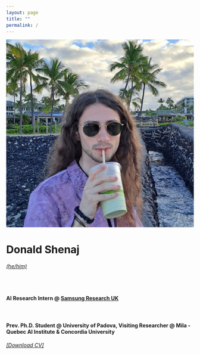 ```yaml
---
layout: page
title: ""
permalink: /
---
```


<div id="pic-container">
    <div class="image">
        <img src="/images/hawaii.jpg" id="user-image" alt="My Profile Photo" >
    </div>
<div class="text">
    <h1>Donald Shenaj</h1> 
    <h6><a href="https://pronoun.is/#Pronoun-Usage-and-Social-Impact) he/him." target="_blank">(he/him)</a></h6>
    <br>
    <h4>AI Research Intern @ <a href="https://research.samsung.com/sruk" target="_blank"> Samsung Research UK </a></h4>
    <br>
    <h4>Prev. Ph.D. Student @ University of Padova, Visiting Researcher @ Mila - Quebec AI Institute & Concordia University</h4>
    <h6><a href="https://github.com/donaldssh/cv/raw/master/cv.pdf" id="download_cv" download>[Download CV]</a></h6>
</div>
